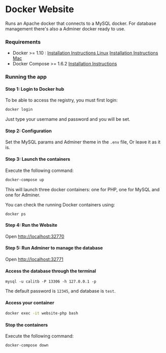 # Docker Website

Runs an Apache docker that connects to a MySQL docker. For database management there's also a Adminer docker ready to use. 

### Requirements

 - Docker >= 1.10 : [Installation Instructions Linux](https://docs.docker.com/linux/step_one/) [Installation Instructions Mac](https://docs.docker.com/mac/step_one/)
 - Docker Compose >= 1.6.2 [Installation Instructions](https://docs.docker.com/compose/install/)

### Running the app

#### Step 1: Login to Docker hub
To be able to access the registry, you must first login:

```bash
docker login
```
Just type your username and password and you will be set.

#### Step 2: Configuration

Set the MySQL params and Adminer theme in the `.env` file, Or leave it as it is.

#### Step 3: Launch the containers

Execute the following command:

```bash
docker-compose up
```

This will launch three docker containers: one for PHP, one for MySQL and one for Adminer. 

You can check the running Docker containers using:

```shell
docker ps
```

#### Step 4: Run the Website

Open [http://localhost:32770]()

#### Step 5: Run Adminer to manage the database

Open [http://localhost:32771]()

#### Access the database through the terminal

```shell
mysql -u calitb -P 13306 -h 127.0.0.1 -p
```

The default password is `12345`, and database is `test`.

#### Access your container

```bash
docker exec -it website-php bash
```

#### Stop the containers

Execute the following command:

```bash
docker-compose down
```